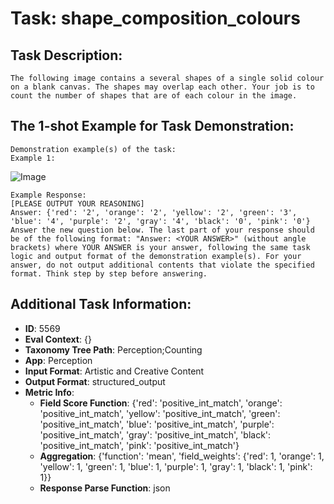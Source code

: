 # Task: shape_composition_colours

## Task Description:

```
The following image contains a several shapes of a single solid colour on a blank canvas. The shapes may overlap each other. Your job is to count the number of shapes that are of each colour in the image.
```

## The 1-shot Example for Task Demonstration:

```
Demonstration example(s) of the task:
Example 1:
```

![Image](0.png)

```
Example Response:
[PLEASE OUTPUT YOUR REASONING]
Answer: {'red': '2', 'orange': '2', 'yellow': '2', 'green': '3', 'blue': '4', 'purple': '2', 'gray': '4', 'black': '0', 'pink': '0'}
Answer the new question below. The last part of your response should be of the following format: "Answer: <YOUR ANSWER>" (without angle brackets) where YOUR ANSWER is your answer, following the same task logic and output format of the demonstration example(s). For your answer, do not output additional contents that violate the specified format. Think step by step before answering.
```

## Additional Task Information:

- **ID**: 5569
- **Eval Context**: {}
- **Taxonomy Tree Path**: Perception;Counting
- **App**: Perception
- **Input Format**: Artistic and Creative Content
- **Output Format**: structured_output
- **Metric Info**:
  - **Field Score Function**: {'red': 'positive_int_match', 'orange': 'positive_int_match', 'yellow': 'positive_int_match', 'green': 'positive_int_match', 'blue': 'positive_int_match', 'purple': 'positive_int_match', 'gray': 'positive_int_match', 'black': 'positive_int_match', 'pink': 'positive_int_match'}
  - **Aggregation**: {'function': 'mean', 'field_weights': {'red': 1, 'orange': 1, 'yellow': 1, 'green': 1, 'blue': 1, 'purple': 1, 'gray': 1, 'black': 1, 'pink': 1}}
  - **Response Parse Function**: json
